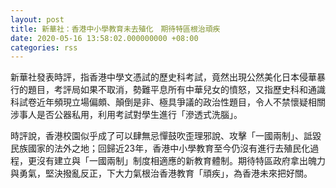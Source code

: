 ```yaml
---
layout: post
title: 新華社：香港中小學教育未去殖化　期待特區根治頑疾
date: 2020-05-16 13:58:02.000000000 +08:00
categories: rss
---
```


新華社發表時評，指香港中學文憑試的歷史科考試，竟然出現公然美化日本侵華暴行的題目，考評局如果不取消，勢難平息所有中華兒女的憤怒，又指歷史科和通識科試卷近年頻現立場偏頗、顛倒是非、極具爭議的政治性題目，令人不禁懷疑相關涉事人是否公器私用，利用考試對學生進行「滲透式洗腦」。

時評說，香港校園似乎成了可以肆無忌憚鼓吹歪理邪說、攻擊「一國兩制」、詆毀民族國家的法外之地；回歸近23年，香港中小學教育至今仍沒有進行去殖民化過程，更沒有建立與「一國兩制」制度相適應的新教育體制。期待特區政府拿出魄力與勇氣，堅決撥亂反正，下大力氣根治香港教育「頑疾」，為香港未來把好關。

